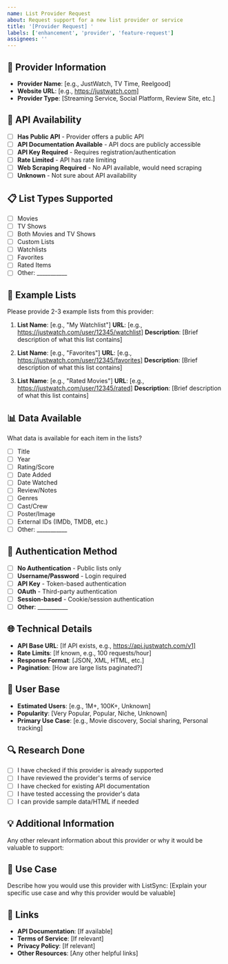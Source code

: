```yaml
---
name: List Provider Request
about: Request support for a new list provider or service
title: '[Provider Request] '
labels: ['enhancement', 'provider', 'feature-request']
assignees: ''
---
```


## 🎯 Provider Information
- **Provider Name**: [e.g., JustWatch, TV Time, Reelgood]
- **Website URL**: [e.g., https://justwatch.com]
- **Provider Type**: [Streaming Service, Social Platform, Review Site, etc.]

## 🔌 API Availability
- [ ] **Has Public API** - Provider offers a public API
- [ ] **API Documentation Available** - API docs are publicly accessible
- [ ] **API Key Required** - Requires registration/authentication
- [ ] **Rate Limited** - API has rate limiting
- [ ] **Web Scraping Required** - No API available, would need scraping
- [ ] **Unknown** - Not sure about API availability

## 📋 List Types Supported
- [ ] Movies
- [ ] TV Shows
- [ ] Both Movies and TV Shows
- [ ] Custom Lists
- [ ] Watchlists
- [ ] Favorites
- [ ] Rated Items
- [ ] Other: ___________

## 🔗 Example Lists
Please provide 2-3 example lists from this provider:
1. **List Name**: [e.g., "My Watchlist"]
   **URL**: [e.g., https://justwatch.com/user/12345/watchlist]
   **Description**: [Brief description of what this list contains]

2. **List Name**: [e.g., "Favorites"]
   **URL**: [e.g., https://justwatch.com/user/12345/favorites]
   **Description**: [Brief description of what this list contains]

3. **List Name**: [e.g., "Rated Movies"]
   **URL**: [e.g., https://justwatch.com/user/12345/rated]
   **Description**: [Brief description of what this list contains]

## 📊 Data Available
What data is available for each item in the lists?
- [ ] Title
- [ ] Year
- [ ] Rating/Score
- [ ] Date Added
- [ ] Date Watched
- [ ] Review/Notes
- [ ] Genres
- [ ] Cast/Crew
- [ ] Poster/Image
- [ ] External IDs (IMDb, TMDB, etc.)
- [ ] Other: ___________

## 🔐 Authentication Method
- [ ] **No Authentication** - Public lists only
- [ ] **Username/Password** - Login required
- [ ] **API Key** - Token-based authentication
- [ ] **OAuth** - Third-party authentication
- [ ] **Session-based** - Cookie/session authentication
- [ ] **Other**: ___________

## 🌐 Technical Details
- **API Base URL**: [If API exists, e.g., https://api.justwatch.com/v1]
- **Rate Limits**: [If known, e.g., 100 requests/hour]
- **Response Format**: [JSON, XML, HTML, etc.]
- **Pagination**: [How are large lists paginated?]

## 📱 User Base
- **Estimated Users**: [e.g., 1M+, 100K+, Unknown]
- **Popularity**: [Very Popular, Popular, Niche, Unknown]
- **Primary Use Case**: [e.g., Movie discovery, Social sharing, Personal tracking]

## 🔍 Research Done
- [ ] I have checked if this provider is already supported
- [ ] I have reviewed the provider's terms of service
- [ ] I have checked for existing API documentation
- [ ] I have tested accessing the provider's data
- [ ] I can provide sample data/HTML if needed

## 💡 Additional Information
Any other relevant information about this provider or why it would be valuable to support:

## 🎯 Use Case
Describe how you would use this provider with ListSync:
[Explain your specific use case and why this provider would be valuable]

## 🔗 Links
- **API Documentation**: [If available]
- **Terms of Service**: [If relevant]
- **Privacy Policy**: [If relevant]
- **Other Resources**: [Any other helpful links]
